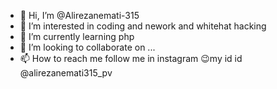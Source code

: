 - 👋 Hi, I’m @Alirezanemati-315
- 👀 I’m interested in coding and nework and whitehat hacking
- 🌱 I’m currently learning php
- 💞️ I’m looking to collaborate on ...
- 📫 How to reach me follow me in instagram 😉my id id @alirezanemati315_pv

<!---
Alirezanemati-315/Alirezanemati-315 is a ✨ special ✨ repository because its `README.md` (this file) appears on your GitHub profile.
You can click the Preview link to take a look at your changes.
--->
